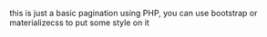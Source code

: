 this is just a basic pagination using PHP, you can use bootstrap or materializecss to put some style on it
